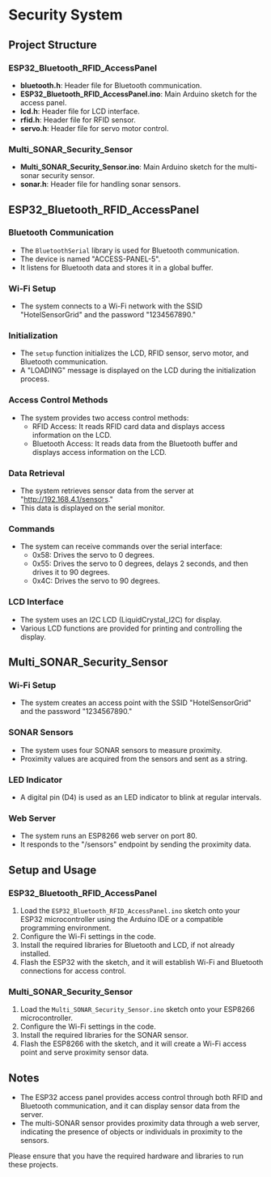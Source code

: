 # Security System

## Project Structure

### ESP32_Bluetooth_RFID_AccessPanel
- **bluetooth.h**: Header file for Bluetooth communication.
- **ESP32_Bluetooth_RFID_AccessPanel.ino**: Main Arduino sketch for the access panel.
- **lcd.h**: Header file for LCD interface.
- **rfid.h**: Header file for RFID sensor.
- **servo.h**: Header file for servo motor control.

### Multi_SONAR_Security_Sensor
- **Multi_SONAR_Security_Sensor.ino**: Main Arduino sketch for the multi-sonar security sensor.
- **sonar.h**: Header file for handling sonar sensors.

## ESP32_Bluetooth_RFID_AccessPanel

### Bluetooth Communication
- The `BluetoothSerial` library is used for Bluetooth communication.
- The device is named "ACCESS-PANEL-5".
- It listens for Bluetooth data and stores it in a global buffer.

### Wi-Fi Setup
- The system connects to a Wi-Fi network with the SSID "HotelSensorGrid" and the password "1234567890."

### Initialization
- The `setup` function initializes the LCD, RFID sensor, servo motor, and Bluetooth communication.
- A "LOADING" message is displayed on the LCD during the initialization process.

### Access Control Methods
- The system provides two access control methods:
  - RFID Access: It reads RFID card data and displays access information on the LCD.
  - Bluetooth Access: It reads data from the Bluetooth buffer and displays access information on the LCD.

### Data Retrieval
- The system retrieves sensor data from the server at "http://192.168.4.1/sensors."
- This data is displayed on the serial monitor.

### Commands
- The system can receive commands over the serial interface:
  - 0x58: Drives the servo to 0 degrees.
  - 0x55: Drives the servo to 0 degrees, delays 2 seconds, and then drives it to 90 degrees.
  - 0x4C: Drives the servo to 90 degrees.

### LCD Interface
- The system uses an I2C LCD (LiquidCrystal_I2C) for display.
- Various LCD functions are provided for printing and controlling the display.

## Multi_SONAR_Security_Sensor

### Wi-Fi Setup
- The system creates an access point with the SSID "HotelSensorGrid" and the password "1234567890."

### SONAR Sensors
- The system uses four SONAR sensors to measure proximity.
- Proximity values are acquired from the sensors and sent as a string.

### LED Indicator
- A digital pin (D4) is used as an LED indicator to blink at regular intervals.

### Web Server
- The system runs an ESP8266 web server on port 80.
- It responds to the "/sensors" endpoint by sending the proximity data.

## Setup and Usage

### ESP32_Bluetooth_RFID_AccessPanel
1. Load the `ESP32_Bluetooth_RFID_AccessPanel.ino` sketch onto your ESP32 microcontroller using the Arduino IDE or a compatible programming environment.
2. Configure the Wi-Fi settings in the code.
3. Install the required libraries for Bluetooth and LCD, if not already installed.
4. Flash the ESP32 with the sketch, and it will establish Wi-Fi and Bluetooth connections for access control.

### Multi_SONAR_Security_Sensor
1. Load the `Multi_SONAR_Security_Sensor.ino` sketch onto your ESP8266 microcontroller.
2. Configure the Wi-Fi settings in the code.
3. Install the required libraries for the SONAR sensor.
4. Flash the ESP8266 with the sketch, and it will create a Wi-Fi access point and serve proximity sensor data.

## Notes
- The ESP32 access panel provides access control through both RFID and Bluetooth communication, and it can display sensor data from the server.
- The multi-SONAR sensor provides proximity data through a web server, indicating the presence of objects or individuals in proximity to the sensors.

Please ensure that you have the required hardware and libraries to run these projects.
